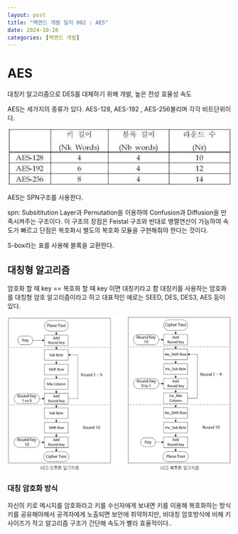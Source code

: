 ```yaml
---
layout: post
title: "백엔드 개발 일지 002 : AES"
date: 2024-10-28
categories: [백엔드 개발]
---
```


# AES
대칭키 알고리즘으로 DES를 대체하기 위해 개발, 높은 전성 효율성 속도

AES는 세가지의 종류가 있다. AES-128, AES-192 , AES-256불리며 각각 비트단위이다.

![aes1](/_posts/aes1.png) 

AES는 SPN구조를 사용한다.

spn: Subsititution Layer과 Pernutation을 이용하여 Confusion과 Diffusion을 만족시켜주는 구조이다. 이 구조의 장점은 Feistal 구조와 반대로 병렬연산이 가능하여 속도가 빠르고 단점은 복호화시 별도의 복호화 모듈을 구현해줘야 한다는 것이다.

S-box라는 표를 사용해 블록을 교환한다.

## 대칭형 알고리즘

암호화 할 때 key == 복호화 할 때 key 이면 대칭키라고 함
대칭키를 사용하는 암호화를 대칭형 암호 알고리즘이라고 하고 
대표적인 예로는 SEED, DES, DES3, AES 등이 있다.

![aes2](/_posts/aes2.png) 

### 대칭 암호화 방식 
자신의 키로 메시지를 암호화라고 키를 수신자에게 보내면 키를 이용해 복호화하는 방식 
키를 공유해야해서 공격자에게 노출되면 보안에 취약하지만, 비대칭 암호방식에 비해 키 사이즈가 작고 알고리즘 구조가 간단해 속도가 빨라 효율적이다..
